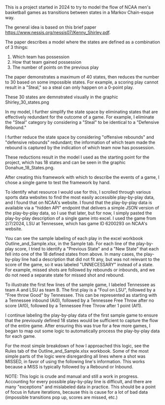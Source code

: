 This is a project started in 2024 to try to model the flow of NCAA men's basketball games as transitions between states in a Markov Chain-esque way.

The general idea is based on this brief paper https://www.nessis.org/nessis07/Kenny_Shirley.pdf.

The paper describes a model where the states are defined as a combination of 3 things:
1. Which team has possession
2. How that team gained possession
3. The number of points on the previous play

The paper demonstrates a maximum of 40 states, then reduces the number to 30 based on some impossible states. For example, a scoring play cannot result in a "Steal," so a steal can only happen on a 0-point play.

These 30 states are demnstrated visually in the graphic Shirley_30_states.png

In my model, I further simplify the state space by eliminating states that are effectively redundant for the outcome of a game. For example, I eliminate the "Steal" category by considering a "Steal" to be identical to a "Defensive Rebound."

I further reduce the state space by considering "offensive rebounds" and "defensive rebounds" redundant; the information of which team made the rebound is captured by the indication of which team now has possession.

These reductions result in the model I used as the starting point for the project, which has 18 states and can be seen in the graphic Donahue_18_States.png.

After creating this framework with which to describe the events of a game, I chose a single game to test the framework by hand.

To identify what resource I would use for this, I scrolled through various sports data websites to find the most easily accessible play-by-play data, and I found that on NCAA's website. I found that the play-by-play data is available via a "hidden API" endpoint that delivers a simple JSON version of the play-by-play data, so I use that later, but for now, I simply pasted the play-by-play description of a single game into excel. I used the game from 2/7/2024, LSU at Tennessee, which has game ID 6200293 on NCAA's website.

You can see the sample labeling of each play in the excel workbook Outline_and_Sample.xlsx, in the Sample tab. For each line of the play-by-play score, I tried to identify a "Previous State" and a "New State" that each fell into one of the 18 defined states from above. In many cases, the play-by-play line had a description that did not fit any, but was not relevant to the score of the game, so it was labeled "UNNECESSARY" instead of a state. For example, missed shots are followed by rebounds or inbounds, and we do not need a separate state for missed shot and rebound. 

To illustrate the first few lines of the sample game, I labeled Tennessee as team A and LSU as team B. The first play is a "Foul on LSU", followed by a "Free throw Good" by Tennessee. This can be represented as starting with a Tennessee inbound (Ai0), followed by a Tennessee Free Throw after no score (Af0), followed by a Tennessee Free Throw after 1 point (Af1).

I continue labeling the play-by-play data of the first sample game to ensure that the previously defined 18 states would be sufficient to capture the flow of the entire game. After ensuring this was true for a few more games, I began to map out some logic to automatically process the play-by-play data for each game.

For the most simple breakdown of how I approached this logic, see the Rules tab of the Outline_and_Sample.xlsx workbook. Some of the most simple parts of the logic were disregarding all lines where a shot was MISSED, in favor of using the following line's information. This works because a MISS is typically followed by a Rebound or Inbound.

NOTE: This logic is crude and manual and still a work in progress. Accounting for every possible play-by-play line is difficult, and there are many "exceptions" and mislabeled data in practice. This should be a point of focus in future iterations, because this is cause for a lot of bad data (impossible transitions pop up, scores are missed, etc.)

